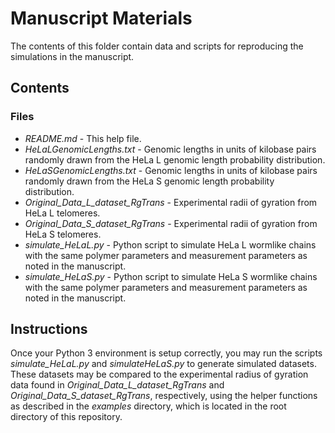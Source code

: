 Manuscript Materials
====================

The contents of this folder contain data and scripts for reproducing
the simulations in the manuscript.

## Contents ##
### Files ###
+ *README.md* - This help file.
+ *HeLaLGenomicLengths.txt* - Genomic lengths in units of kilobase
pairs randomly drawn from the HeLa L genomic length probability
distribution.
+ *HeLaSGenomicLengths.txt* - Genomic lengths in units of kilobase
pairs randomly drawn from the HeLa S genomic length probability
distribution.
+ *Original_Data_L_dataset_RgTrans* - Experimental radii of gyration
from HeLa L telomeres.
+ *Original_Data_S_dataset_RgTrans* - Experimental radii of gyration
from HeLa S telomeres.
+ *simulate_HeLaL.py* - Python script to simulate HeLa L wormlike
chains with the same polymer parameters and measurement parameters as
noted in the manuscript.
+ *simulate_HeLaS.py* - Python script to simulate HeLa S wormlike
chains with the same polymer parameters and measurement parameters as
noted in the manuscript.

## Instructions ##

Once your Python 3 environment is setup correctly, you may run the
scripts *simulate_HeLaL.py* and *simulateHeLaS.py* to generate
simulated datasets. These datasets may be compared to the experimental
radius of gyration data found in *Original_Data_L_dataset_RgTrans* and
*Original_Data_S_dataset_RgTrans*, respectively, using the helper
functions as described in the _examples_ directory, which is located
in the root directory of this repository.

